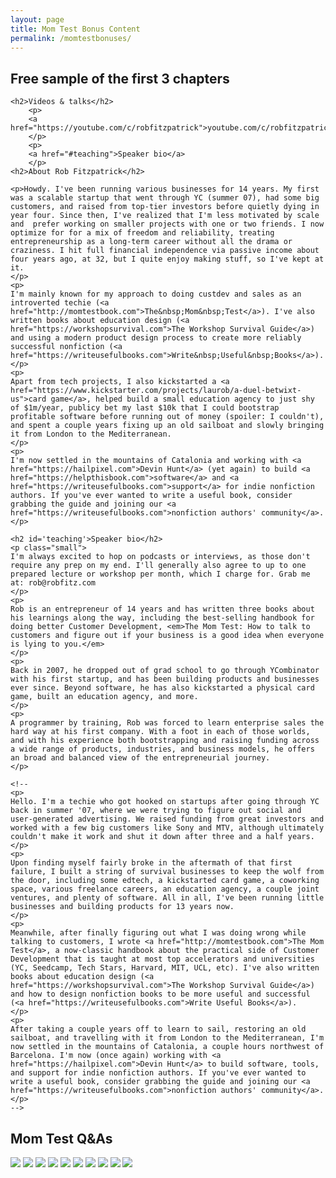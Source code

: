 ```yaml
---
layout: page
title: Mom Test Bonus Content
permalink: /momtestbonuses/
---
```


<div class="row">

<div class="two-thirds">
    <h2>Free sample of the first 3 chapters</h2>
    <div id="adobe-dc-view"></div>
        <script src="https://documentcloud.adobe.com/view-sdk/main.js"></script>
        <script type="text/javascript">
        document.addEventListener("adobe_dc_view_sdk.ready", function()
        {
            var adobeDCView = new AdobeDC.View({clientId: "<d67484b3562e4a168827642d632796c7>", divId: "adobe-dc-view"});
            adobeDCView.previewFile(
            {
                content:   {location: {url: "https://robfitz.com/files/The-Mom-Test-SAMPLE-Chapters-1-2-3-robfitz.pdf"}},
                metaData: {fileName: "The-Mom-Test-SAMPLE-Chapters-1-2-3-robfitz.pdf"}
            });
        });
        </script>


    <h2>Videos & talks</h2>
        <p>
        <a href="https://youtube.com/c/robfitzpatrick">youtube.com/c/robfitzpatrick</a>
        </p>
        <p>
        <a href="#teaching">Speaker bio</a>
        </p>
    <h2>About Rob Fitzpatrick</h2>

    <p>Howdy. I've been running various businesses for 14 years. My first was a scalable startup that went through YC (summer 07), had some big customers, and raised from top-tier investors before quietly dying in year four. Since then, I've realized that I'm less motivated by scale and  prefer working on smaller projects with one or two friends. I now optimize for for a mix of freedom and reliability, treating entrepreneurship as a long-term career without all the drama or craziness. I hit full financial independence via passive income about four years ago, at 32, but I quite enjoy making stuff, so I've kept at it.
    </p>
    <p>
    I'm mainly known for my approach to doing custdev and sales as an introverted techie (<a href="http://momtestbook.com">The&nbsp;Mom&nbsp;Test</a>). I've also written books about education design (<a href="https://workshopsurvival.com">The Workshop Survival Guide</a>) and using a modern product design process to create more reliably successful nonfiction (<a href="https://writeusefulbooks.com">Write&nbsp;Useful&nbsp;Books</a>). 
    </p>
    <p>
    Apart from tech projects, I also kickstarted a <a href="https://www.kickstarter.com/projects/laurob/a-duel-betwixt-us">card game</a>, helped build a small education agency to just shy of $1m/year, publicy bet my last $10k that I could bootstrap profitable software before running out of money (spoiler: I couldn't), and spent a couple years fixing up an old sailboat and slowly bringing it from London to the Mediterranean.
    </p>
    <p>
    I'm now settled in the mountains of Catalonia and working with <a href="https://hailpixel.com">Devin Hunt</a> (yet again) to build <a href="https://helpthisbook.com">software</a> and <a href="https://writeusefulbooks.com">support</a> for indie nonfiction authors. If you've ever wanted to write a useful book, consider grabbing the guide and joining our <a href="https://writeusefulbooks.com">nonfiction authors' community</a>.
    </p>

    <h2 id='teaching'>Speaker bio</h2>
    <p class="small">
    I'm always excited to hop on podcasts or interviews, as those don't require any prep on my end. I'll generally also agree to up to one prepared lecture or workshop per month, which I charge for. Grab me at: rob@robfitz.com
    </p>
    <p>
    Rob is an entrepreneur of 14 years and has written three books about his learnings along the way, including the best-selling handbook for doing better Customer Development, <em>The Mom Test: How to talk to customers and figure out if your business is a good idea when everyone is lying to you.</em> 
    </p>
    <p>
    Back in 2007, he dropped out of grad school to go through YCombinator with his first startup, and has been building products and businesses ever since. Beyond software, he has also kickstarted a physical card game, built an education agency, and more. 
    </p>
    <p>
    A programmer by training, Rob was forced to learn enterprise sales the hard way at his first company. With a foot in each of those worlds, and with his experience both bootstrapping and raising funding across a wide range of products, industries, and business models, he offers an broad and balanced view of the entrepreneurial journey.
    </p>

    <!--
    <p>
    Hello. I'm a techie who got hooked on startups after going through YC back in summer '07, where we were trying to figure out social and user-generated advertising. We raised funding from great investors and worked with a few big customers like Sony and MTV, although ultimately couldn't make it work and shut it down after three and a half years.
    </p>
    <p>
    Upon finding myself fairly broke in the aftermath of that first failure, I built a string of survival businesses to keep the wolf from the door, including some edtech, a kickstarted card game, a coworking space, various freelance careers, an education agency, a couple joint ventures, and plenty of software. All in all, I've been running little businesses and building products for 13 years now.
    </p>   
    <p>
    Meanwhile, after finally figuring out what I was doing wrong while talking to customers, I wrote <a href="http://momtestbook.com">The Mom Test</a>, a now-classic handbook about the practical side of Customer Development that is taught at most top accelerators and universities (YC, Seedcamp, Tech Stars, Harvard, MIT, UCL, etc). I've also written books about education design (<a href="https://workshopsurvival.com">The Workshop Survival Guide</a>) and how to design nonfiction books to be more useful and successful (<a href="https://writeusefulbooks.com">Write Useful Books</a>).
    </p>
    <p>
    After taking a couple years off to learn to sail, restoring an old sailboat, and travelling with it from London to the Mediterranean, I'm now settled in the mountains of Catalonia, a couple hours northwest of Barcelona. I'm now (once again) working with <a href="https://hailpixel.com">Devin Hunt</a> to build software, tools, and support for indie nonfiction authors. If you've ever wanted to write a useful book, consider grabbing the guide and joining our <a href="https://writeusefulbooks.com">nonfiction authors' community</a>.
    </p>
    -->
    
</div>

<div class="one-third">
    <h2>Mom Test Q&As</h2>
    <img src="/img/rob-fitzpatrick-cat.png" class='sidebar-img' />
    <img src="/img/rob-fitzpatrick-photo-credit-to-gleb-kalinin.jpg" class='sidebar-img' />
    <img src="/img/rob-fitzpatrick-yc-interview.jpg" class='sidebar-img' />
    <img src="/img/rob-fitzpatrick-spors.png" class='sidebar-img' />
    <img src="/img/rob-fitzpatrick-spors-2.png" class='sidebar-img' />
    <img src="/img/rob-fitzpatrick-DPS.png" class='sidebar-img' />
    <img src="/img/rob-fitzpatrick-pirate-summit.jpg" class='sidebar-img' />
    <img src="/img/rob-fitzpatrick-tall-400.png" class='sidebar-img' />
    <img src="/img/rob-fitzpatrick-talking.jpg" class='sidebar-img' />
    <img src="/img/rob-fitzpatrick-pirate-summit-2.jpg" class='sidebar-img' />
</div>

</div>